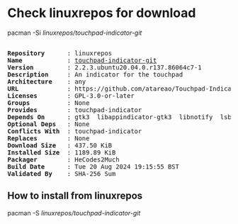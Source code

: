 # Check linuxrepos for download

pacman -Si *linuxrepos/touchpad-indicator-git*

<div class="highlight"><pre class="highlight"><text>
<b>Repository</b>      : linuxrepos
<b>Name</b>            : <a href="../../x86_64/touchpad-indicator-git-2.2.3.ubuntu20.04.0.r137.86064c7-1-any.pkg.tar.zst">touchpad-indicator-git</a>
<b>Version</b>         : 2.2.3.ubuntu20.04.0.r137.86064c7-1
<b>Description</b>     : An indicator for the touchpad
<b>Architecture</b>    : any
<b>URL</b>             : https://github.com/atareao/Touchpad-Indicator
<b>Licenses</b>        : GPL-3.0-or-later
<b>Groups</b>          : None
<b>Provides</b>        : touchpad-indicator
<b>Depends On</b>      : gtk3  libappindicator-gtk3  libnotify  lsb-release  librsvg  python-xlib  python-pyudev  python-dbus  python-evdev  xorg-xinput
<b>Optional Deps</b>   : None
<b>Conflicts With</b>  : touchpad-indicator
<b>Replaces</b>        : None
<b>Download Size</b>   : 437.50 KiB
<b>Installed Size</b>  : 1189.89 KiB
<b>Packager</b>        : HeCodes2Much <wayne6324@gmail.com>
<b>Build Date</b>      : Tue 20 Aug 2024 19:15:55 BST
<b>Validated By</b>    : SHA-256 Sum
</text></pre></div>

## How to install from linuxrepos

pacman -S *linuxrepos/touchpad-indicator-git*
